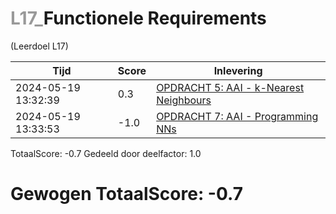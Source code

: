 #  <font color="#999999">L17_</font>Functionele Requirements                                                                                                              
(Leerdoel L17)

|Tijd|Score|Inlevering|
|---|---|---|
|2024-05-19 13:32:39 |0.3|<a href="https://canvas.hu.nl//courses/39753/assignments/284176/submissions/220960">OPDRACHT 5: AAI - k-Nearest Neighbours</a>|
|2024-05-19 13:33:53 |-1.0|<a href="https://canvas.hu.nl//courses/39753/assignments/284177/submissions/220960">OPDRACHT 7: AAI - Programming NNs</a>|

TotaalScore: -0.7
Gedeeld door deelfactor: 1.0
# Gewogen TotaalScore: -0.7

